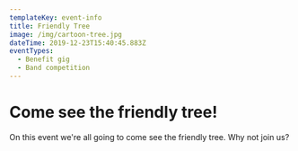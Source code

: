 ```yaml
---
templateKey: event-info
title: Friendly Tree
image: /img/cartoon-tree.jpg
dateTime: 2019-12-23T15:40:45.883Z
eventTypes:
  - Benefit gig
  - Band competition
---
```

# Come see the friendly tree!

On this event we're all going to come see the friendly tree. Why not join us?
